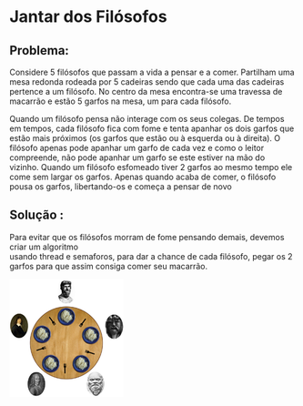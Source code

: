 # Jantar dos Filósofos <br/>
## Problema: <br/>
Considere 5 filósofos que passam a vida a pensar e a comer. Partilham uma mesa redonda rodeada por 5 cadeiras sendo que cada uma das cadeiras pertence a um filósofo. No centro da mesa encontra-se uma travessa de macarrão e estão 5 garfos na mesa, um para cada filósofo.

Quando um filósofo pensa não interage com os seus colegas. De tempos em tempos, cada filósofo fica com fome e tenta apanhar os dois garfos que estão mais próximos (os garfos que estão ou à esquerda ou à direita). O filósofo apenas pode apanhar um garfo de cada vez e como o leitor compreende, não pode apanhar um garfo se este estiver na mão do vizinho. Quando um filósofo esfomeado tiver 2 garfos ao mesmo tempo ele come sem largar os garfos. Apenas quando acaba de comer, o filósofo pousa os garfos, libertando-os e começa a pensar de novo<br/>

## Solução :
Para evitar que os filósofos morram de fome pensando demais, devemos criar um algoritmo <br/>
usando thread e semaforos, para dar a chance de cada filósofo, pegar os 2 garfos para que assim consiga comer seu macarrão.

<img src="./jantar.png" alt = "Jantar dos Filosofos"/>
